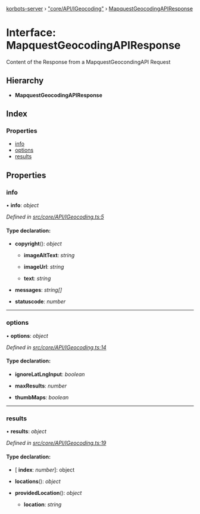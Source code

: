 [korbots-server](../README.md) › ["core/API/IGeocoding"](../modules/_core_api_igeocoding_.md) › [MapquestGeocodingAPIResponse](_core_api_igeocoding_.mapquestgeocodingapiresponse.md)

# Interface: MapquestGeocodingAPIResponse

Content of the Response from a MapquestGeocondingAPI Request

## Hierarchy

* **MapquestGeocodingAPIResponse**

## Index

### Properties

* [info](_core_api_igeocoding_.mapquestgeocodingapiresponse.md#info)
* [options](_core_api_igeocoding_.mapquestgeocodingapiresponse.md#options)
* [results](_core_api_igeocoding_.mapquestgeocodingapiresponse.md#results)

## Properties

###  info

• **info**: *object*

*Defined in [src/core/API/IGeocoding.ts:5](https://github.com/Xisabla/Korbots/blob/6e5e234/server/src/core/API/IGeocoding.ts#L5)*

#### Type declaration:

* **copyright**(): *object*

  * **imageAltText**: *string*

  * **imageUrl**: *string*

  * **text**: *string*

* **messages**: *string[]*

* **statuscode**: *number*

___

###  options

• **options**: *object*

*Defined in [src/core/API/IGeocoding.ts:14](https://github.com/Xisabla/Korbots/blob/6e5e234/server/src/core/API/IGeocoding.ts#L14)*

#### Type declaration:

* **ignoreLatLngInput**: *boolean*

* **maxResults**: *number*

* **thumbMaps**: *boolean*

___

###  results

• **results**: *object*

*Defined in [src/core/API/IGeocoding.ts:19](https://github.com/Xisabla/Korbots/blob/6e5e234/server/src/core/API/IGeocoding.ts#L19)*

#### Type declaration:

* \[ **index**: *number*\]: object

* **locations**(): *object*

* **providedLocation**(): *object*

  * **location**: *string*
